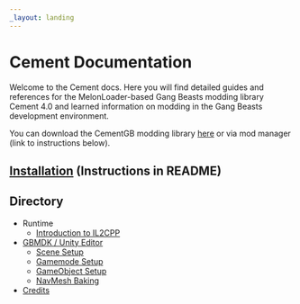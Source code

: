 ```yaml
---
_layout: landing
---
```


# Cement Documentation

Welcome to the Cement docs. Here you will find detailed guides and references for the MelonLoader-based Gang Beasts modding library Cement 4.0 and learned information on modding in the Gang Beasts development environment.

You can download the CementGB modding library [here](https://github.com/CementGB-4-0/CementSource/releases/latest) or via mod manager (link to instructions below).

## [Installation](https://github.com/CementGB-4-0/CementSource/blob/master/README.md#installation) (Instructions in README)

## Directory

- Runtime
  - [Introduction to IL2CPP](guides/introduction-to-il2cpp.md)
- [GBMDK / Unity Editor](guides/gbmdk/gbmdk-index.md)
  - [Scene Setup](guides/gbmdk/scene-setup.md)
  - [Gamemode Setup](guides/gbmdk/gamemode-setup.md)
  - [GameObject Setup](guides/gbmdk/gameobject-setup.md)
  - [NavMesh Baking](guides/gbmdk/navmesh-baking.md)
- [Credits](guides/credits.md)
